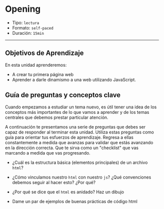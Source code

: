 # Opening

- Tipo: `lectura`
- Formato: `self-paced`
- Duración: `15min`

***

## Objetivos de Aprendizaje

En esta unidad aprenderemos:

- A crear tu primera página web
- Aprender a darle dinamismo a una web utilizando JavaScript.

## Guía de preguntas y conceptos clave

Cuando empezamos a estudiar un tema nuevo, es útil tener una idea de los
conceptos más importantes de lo que vamos a aprender y de los temas centrales
que debemos prestar particular atención.

A continuación te presentamos una serie de preguntas que debes ser capaz de
responder al terminar esta unidad. Utiliza estas preguntas como guía para
orientar tus esfuerzos de aprendizaje. Regresa a ellas constantemente a
medida que avanzas para validar que estás avanzando en la dirección correcta.
Que te sirva como un "checklist" que vas marcando a medida que vas progresando.

- ¿Cuál es la estructura básica (elementos principales) de un archivo `html`?

- ¿Cómo vinculamos nuestro `html` con nuestro `js`?
  ¿Qué convenciones debemos seguir al hacer esto? ¿Por qué?

- ¿Por qué se dice que el `html` es anidado? Haz un dibujo

- Dame un par de ejemplos de buenas prácticas de código html

